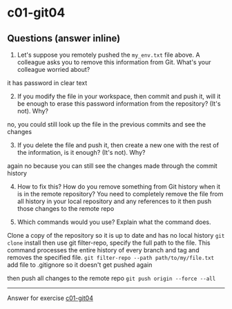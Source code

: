 # c01-git04

## Questions (answer inline)

1. Let's suppose you remotely pushed the `my_env.txt` file above. A colleague asks you to remove this information from Git. What's your colleague worried about?

it has password in clear text

2. If you modify the file in your workspace, then commit and push it, will it be enough to erase this password information from the repository? (It's not). Why?

no, you could still look up the file in the previous commits and see the changes

3. If you delete the file and push it, then create a new one with the rest of the information, is it enough? (It's not). Why?

again no because you can still see the changes made through the commit history

4. How to fix this? How do you remove something from Git history when it is in the remote repository?
You need to completely remove the file from all history in your local repository and any references to it then push those changes to the remote repo

5. Which commands would you use? Explain what the command does.

Clone a copy of the repository so it is up to date and has no local history
```git clone```
install then use git filter-repo, specify the full path to the file. This command processes the entire history of every branch and tag and removes the specified file.
```git filter-repo --path path/to/my/file.txt```
add file to .gitignore so it doesn't get pushed again

then push all changes to the remote repo
```git push origin --force --all```

<!-- Don't change anything below this point-->
<!-- Before commiting, remove both commented lines--> 
***
Answer for exercise [c01-git04](https://github.com/devopsacademyau/academy/blob/23cc1dfa31e85651e3cdc1b0ef38da21518841ba/classes/01class/exercises/c01-git04/README.md)